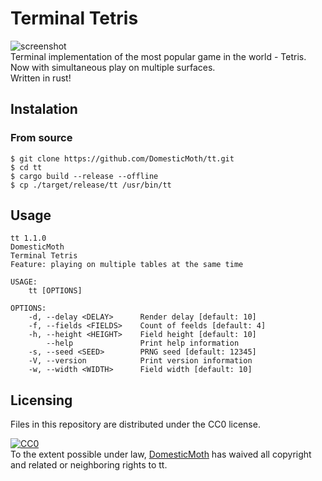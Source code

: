 # Terminal Tetris
![screenshot](https://i.imgur.com/VnZX2RC.png)  
Terminal implementation of the most popular game in the world - Tetris.  
Now with simultaneous play on multiple surfaces.  
Written in rust!

## Instalation
### From source
```
$ git clone https://github.com/DomesticMoth/tt.git
$ cd tt
$ cargo build --release --offline
$ cp ./target/release/tt /usr/bin/tt
```

## Usage
```
tt 1.1.0
DomesticMoth
Terminal Tetris
Feature: playing on multiple tables at the same time

USAGE:
    tt [OPTIONS]

OPTIONS:
    -d, --delay <DELAY>      Render delay [default: 10]
    -f, --fields <FIELDS>    Count of feelds [default: 4]
    -h, --height <HEIGHT>    Field height [default: 10]
        --help               Print help information
    -s, --seed <SEED>        PRNG seed [default: 12345]
    -V, --version            Print version information
    -w, --width <WIDTH>      Field width [default: 10]
```

## Licensing
Files in this repository are distributed under the CC0 license.  
<p xmlns:dct="http://purl.org/dc/terms/">
  <a rel="license"
     href="http://creativecommons.org/publicdomain/zero/1.0/">
    <img src="http://i.creativecommons.org/p/zero/1.0/88x31.png" style="border-style: none;" alt="CC0" />
  </a>
  <br />
  To the extent possible under law,
  <a rel="dct:publisher"
     href="https://github.com/DomesticMoth">
    <span property="dct:title">DomesticMoth</span></a>
  has waived all copyright and related or neighboring rights to
  <span property="dct:title">tt</span>.
</p>

